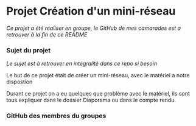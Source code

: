 # Projet Création d'un mini-réseau  

*Ce projet a été réaliser en groupe, le GitHub de mes camarades est a retrouver à la fin de ce README*  

### Sujet du projet  
*Le sujet est à retrouver en intégralité dans ce repo si besoin*   

Le but de ce projet était de créer un mini-réseau, avec le matériel a notre dispostion  

Durant ce projet on a eu quelques que problème avec le matériel, ils sont tous expliquer dans le dossier Diaporama ou dans le compte rendu. 

### GitHub des membres du groupes 
